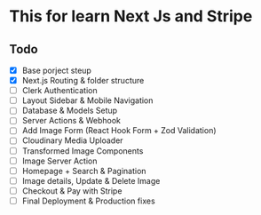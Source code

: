 # This for learn Next Js and Stripe

## Todo

- [x] Base porject steup
- [x] Next.js Routing & folder structure
- [ ] Clerk Authentication
- [ ] Layout Sidebar & Mobile Navigation
- [ ] Database & Models Setup
- [ ] Server Actions & Webhook
- [ ] Add Image Form (React Hook Form + Zod Validation)
- [ ] Cloudinary Media Uploader
- [ ] Transformed Image Components
- [ ] Image Server Action
- [ ] Homepage + Search & Pagination
- [ ] Image details, Update & Delete Image
- [ ] Checkout & Pay with Stripe
- [ ] Final Deployment & Production fixes
